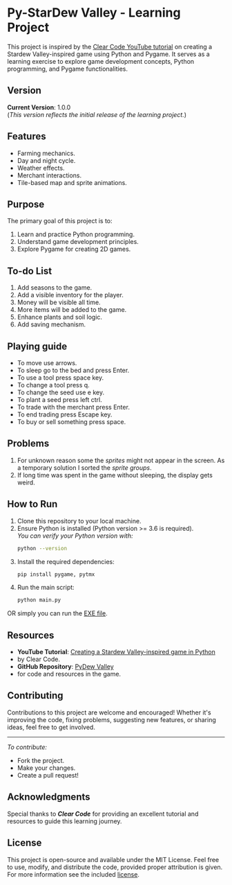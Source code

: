 # Py-StarDew Valley - Learning Project

This project is inspired by the [Clear Code YouTube tutorial](https://www.youtube.com/watch?v=T4IX36sP_0c) 
on creating a Stardew Valley-inspired game using Python and Pygame. It serves as a learning exercise to explore 
game development concepts, Python programming, and Pygame functionalities.

## Version
**Current Version**: 1.0.0  
(*This version reflects the initial release of the learning project.*)

## Features
- Farming mechanics.
- Day and night cycle.
- Weather effects.
- Merchant interactions.
- Tile-based map and sprite animations.

## Purpose
The primary goal of this project is to:
1. Learn and practice Python programming.
2. Understand game development principles.
3. Explore Pygame for creating 2D games.

## To-do List
1. Add seasons to the game.
2. Add a visible inventory for the player.
3. Money will be visible all time.
4. More items will be added to the game.
5. Enhance plants and soil logic.
6. Add saving mechanism.

## Playing guide
- To move use arrows.
- To sleep go to the bed and press Enter.
- To use a tool press space key.
- To change a tool press q.
- To change the seed use e key.
- To plant a seed press left ctrl.
- To trade with the merchant press Enter.
- To end trading press Escape key.
- To buy or sell something press space.

## Problems
1. For unknown reason some the _sprites_ might not appear in the screen. As a temporary solution I sorted the
*sprite groups*.
2. If long time was spent in the game without sleeping, the display gets weird.

## How to Run
1. Clone this repository to your local machine.
2. Ensure Python is installed (Python version >= 3.6 is required).  
   *You can verify your Python version with:*
   ```bash
   python --version
   ```
3. Install the required dependencies:
   ```bash
   pip install pygame, pytmx
   ```
4. Run the main script:
   ```bash
   python main.py
   ```
   
OR simply you can run the [EXE file](EXE/Py-stardew%20vally.exe).

## Resources
- **YouTube Tutorial**: [Creating a Stardew Valley-inspired game in Python](https://www.youtube.com/watch?v=T4IX36sP_0c)
- by Clear Code.
- **GitHub Repository**: [PyDew Valley](https://github.com/clear-code-projects/PyDew-Valley) 
- for code and resources in the game.

## Contributing
Contributions to this project are welcome and encouraged!
Whether it's improving the code, fixing problems,  suggesting new features, or sharing ideas,
feel free to get involved.
    
---
*To contribute:* 
- Fork the project.
- Make your changes.
- Create a pull request!

## Acknowledgments
Special thanks to **_Clear Code_** for providing an excellent tutorial and resources to guide this learning journey.

## License
This project is open-source and available under the MIT License. Feel free to use, modify, and distribute the code,
provided proper attribution is given. For more information see the included [license](LICENSE).
   
